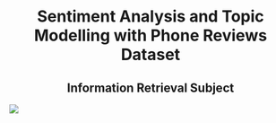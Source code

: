 <div id="header" align="center">
  <h1><strong>Sentiment Analysis and Topic Modelling with Phone Reviews Dataset</strong></h1>
  <h2 align="center">Information Retrieval Subject</h2>
</div>

<div id="content">
  <img src="https://img.shields.io/badge/Kaggle-blue"/>
</div>
